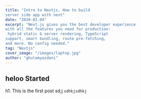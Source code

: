 ```yaml
---
title: "Intro to Nextjs, How to build 
server side app with next"
date: "2020-01-04"
excerpt: "Next.js gives you the best developer experience 
with all the features you need for production:
 hybrid static & server rendering, TypeScript 
support, smart bundling, route pre-fetching,
and more. No config needed."
tag: "Nextjs"
cover_image: "/images/laptop.jpg"
author: "ghulamyazdani"
---
```


## heloo Started

h1. This is the first post
sd;j
`sdhkjsdhkj`
